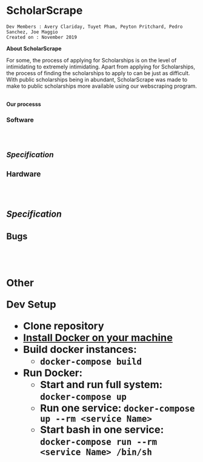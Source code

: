 # ScholarScrape
```
Dev Members : Avery Clariday, Tuyet Pham, Peyton Pritchard, Pedro Sanchez, Joe Maggio
Created on : November 2019
```


**About ScholarScrape**

For some, the process of applying for Scholarships is on the level of intimidating to extremely intimidating. Apart from applying for Scholarships, the process of finding the scholarships to apply to can be just as difficult. With public scholarships being in abundant, ScholarScrape was made to make to public scholarships more available using our webscraping program.
<br>
<br>

**Our processs**
<br>


**<h3>Software<h3>**
<br>


***Specification***
<br>


**<h3>Hardware<h3>**
<br>


***Specification***
<br>


**<h3>Bugs<h3>**
<br>



**Other**
<br>

**Dev Setup**
* Clone repository
* [Install Docker on your machine](https://hub.docker.com/)
* Build docker instances:
    - ```docker-compose build```
* Run Docker:
    - Start and run full system: ```docker-compose up```
    - Run one service: ```docker-compose up --rm <service Name>```
    - Start bash in one service: ```docker-compose run --rm <service Name> /bin/sh```

